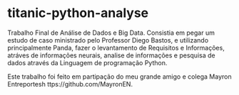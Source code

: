 # titanic-python-analyse
Trabalho Final de Análise de Dados e Big Data.
Consistia em pegar um estudo de caso ministrado pelo Professor Diego Bastos, e utilizando principalmente Panda, fazer o levantamento de Requisitos e Informações,
atráves de informações neurais, analise de informações e pesquisa de dados através da Linguagem de programação Python.

Este trabalho foi feito em partipação do meu grande amigo e colega Mayron Entreportesh ttps://github.com/MayronEN.
